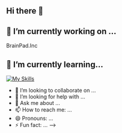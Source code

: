 ## Hi there 👋

## 🔭 I’m currently working on ...
BrainPad.Inc
## 🌱 I’m currently learning...
[![My Skills](https://skillicons.dev/icons?i=js,ts,python,vue,django,docker,aws)](https://skillicons.dev)
- 👯 I’m looking to collaborate on ...
- 🤔 I’m looking for help with ...
- 💬 Ask me about ...
- 📫 How to reach me: ...
- 😄 Pronouns: ...
- ⚡ Fun fact: ...
-->
